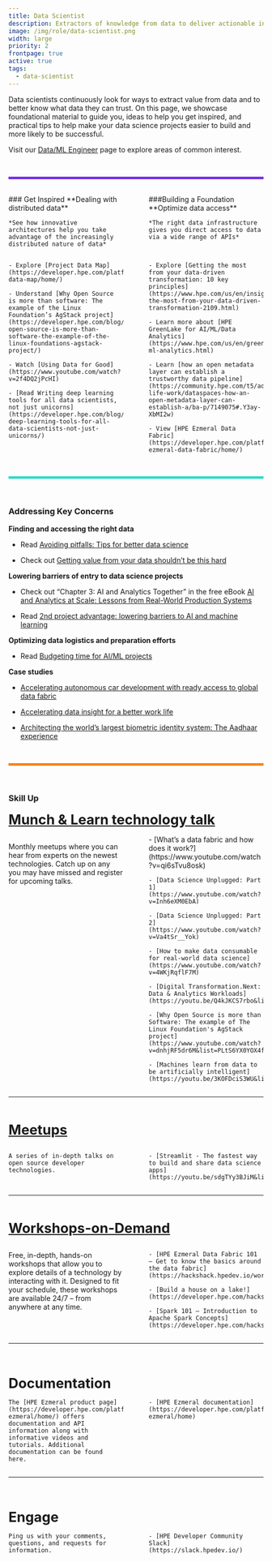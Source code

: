 ```yaml
---
title: Data Scientist
description: Extractors of knowledge from data to deliver actionable insights
image: /img/role/data-scientist.png
width: large
priority: 2
frontpage: true
active: true
tags:
  - data-scientist
---
```


<style>
.row {
  display: grid;
	grid-template-columns: 1fr 1fr;
  column-gap: 50px;
}
</style>

Data scientists continuously look for ways to extract value from data and to better know what data they can trust. On this page, we showcase foundational material to guide you, ideas to help you get inspired, and practical tips to help make your data science projects easier to build and more likely to be successful.

Visit our [Data/ML Engineer](https://developer.hpe.com/role/data-ml-engineer/home/) page to explore areas of common interest.

<br>
<hr style="background: #7630EA; height: 5px; border: none">
<br>

<div class="row">
  <div class="column">
    ### Get Inspired
    **Dealing with distributed data**
    
    *See how innovative architectures help you take advantage of the increasingly distributed nature of data*

  </div>
  <div class="column">
    ###Building a Foundation
    **Optimize data access**
    
    *The right data infrastructure gives you direct access to data via a wide range of APIs*

  </div>
</div>
<div class="row">
  <div class="column">

    - Explore [Project Data Map](https://developer.hpe.com/platform/project-data-map/home/)

    - Understand [Why Open Source is more than software: The example of the Linux Foundation’s AgStack project](https://developer.hpe.com/blog/why-open-source-is-more-than-software-the-example-of-the-linux-foundations-agstack-project/)

    - Watch [Using Data for Good](https://www.youtube.com/watch?v=2f4DQ2jPcHI)

    - [Read Writing deep learning tools for all data scientists, not just unicorns](https://developer.hpe.com/blog/writing-deep-learning-tools-for-all-data-scientists-not-just-unicorns/)

  </div>
   <div class="column">

    - Explore [Getting the most from your data-driven transformation: 10 key principles](https://www.hpe.com/us/en/insights/articles/getting-the-most-from-your-data-driven-transformation-2109.html)

    - Learn more about [HPE GreenLake for AI/ML/Data Analytics](https://www.hpe.com/us/en/greenlake/ai-ml-analytics.html)

    - Learn [how an open metadata layer can establish a trustworthy data pipeline](https://community.hpe.com/t5/advancing-life-work/dataspaces-how-an-open-metadata-layer-can-establish-a/ba-p/7149075#.Y3ay-XbMI2w)

    - View [HPE Ezmeral Data Fabric](https://developer.hpe.com/platform/hpe-ezmeral-data-fabric/home/)

  </div>
</div>
 

<br>
<hr style="background: #33DAC8; height: 5px; border: none">
<br>

### Addressing Key Concerns

**Finding and accessing the right data**

- Read [Avoiding pitfalls: Tips for better data science](https://community.hpe.com/t5/HPE-Ezmeral-Uncut/Avoiding-pitfalls-Tips-for-better-data-science/ba-p/7144228)

- Check out [Getting value from your data shouldn’t be this hard](https://www.hpe.com/us/en/insights/articles/getting-value-from-your-data-shouldn-t-be-this-hard-2106.html)

**Lowering barriers of entry to data science projects**

- Check out “Chapter 3: AI and Analytics Together” in the free eBook [AI and Analytics at Scale: Lessons from Real-World Production Systems](https://www.hpe.com/us/en/resources/software/ai-and-analytics-systems.html)

- Read [2nd project advantage: lowering barriers to AI and machine learning](https://community.hpe.com/t5/HPE-Ezmeral-Uncut/Second-project-advantage-Lowering-barriers-to-AI-and-machine/ba-p/7154034#.YZYX2elKhE4)

**Optimizing data logistics and preparation efforts**

- Read [Budgeting time for AI/ML projects](https://community.hpe.com/t5/HPE-Ezmeral-Uncut/Budgeting-time-for-AI-ML-projects/ba-p/7090807#.YZYZVelKhE4)
 

**Case studies**

- [Accelerating autonomous car development with ready access to global data fabric](https://www.hpe.com/psnow/doc/a50003176enw?jumpid=in_lit-psnow-red)

- [Accelerating data insight for a better work life](https://www.hpe.com/psnow/doc/a50003827enw)

- [Architecting the world’s largest biometric identity system: The Aadhaar experience](https://developer.hpe.com/blog/architecting-the-worlds-largest-biometric-identity-system-the-aadhaar-ex/)

<br>
<hr style="background: #FF8300; height: 5px; border: none">
<br>

### Skill Up

<a href="https://developer.hpe.com/campaign/munch-and-learn/" style="font-weight: 700; font-size: 27px">Munch & Learn technology talk</a>

<div class="row">
  <div class="column">

   Monthly meetups where you can hear from experts on the newest technologies. Catch up on any you may have missed and register for upcoming talks.

  </div>
  <div class="column">
    - [What’s a data fabric and how does it work?](https://www.youtube.com/watch?v=qi6sTvu8osk)

    - [Data Science Unplugged: Part 1](https://www.youtube.com/watch?v=Inh6eXM0EbA)

    - [Data Science Unplugged: Part 2](https://www.youtube.com/watch?v=Va4tSr__Yok)

    - [How to make data consumable for real-world data science](https://www.youtube.com/watch?v=4WKjRqflF7M)

    - [Digital Transformation.Next: Data & Analytics Workloads](https://youtu.be/Q4kJKCS7rbo&list=PLtS6YX0YOX4f5TyRI7jUdjm7D9H4laNlF)

    - [Why Open Source is more than Software: The example of The Linux Foundation's AgStack project](https://www.youtube.com/watch?v=dnhjRF5dr6M&list=PLtS6YX0YOX4f5TyRI7jUdjm7D9H4laNlF&index=1)

    - [Machines learn from data to be artificially intelligent](https://youtu.be/3KOFDciS3WU&list=PLtS6YX0YOX4f5TyRI7jUdjm7D9H4laNlF&index=1)

  </div>
</div>

---

<br><br>
<a href="https://hackshack.hpedev.io/workshops" style="font-weight: 700; font-size: 27px">Meetups</a>

<div class="row">
  <div class="column">

    A series of in-depth talks on open source developer technologies.

  </div>
  <div class="column">

    - [Streamlit - The fastest way to build and share data science apps](https://youtu.be/sdgTYy3BJiM&list=PLtS6YX0YOX4f5TyRI7jUdjm7D9H4laNlF)

 
  </div>
</div>

---

<br><br>
<a href="https://hackshack.hpedev.io/workshops" style="font-weight: 700; font-size: 27px">Workshops-on-Demand</a>

<div class="row">
  <div class="column">

   Free, in-depth, hands-on workshops that allow you to explore details of a technology by interacting with it. Designed to fit your schedule, these workshops are available 24/7 – from anywhere at any time.

  </div>
  <div class="column">

    - [HPE Ezmeral Data Fabric 101 – Get to know the basics around the data fabric](https://hackshack.hpedev.io/workshop/26)
   
    - [Build a house on a lake!](https://developer.hpe.com/hackshack/replays/40)
   
    - [Spark 101 – Introduction to Apache Spark Concepts](https://developer.hpe.com/hackshack/workshop/34)
  </div>
</div>

---

<br><br>

<div style="font-weight: 700; font-size: 27px">Documentation</div>

<div class="row">
  <div class="column">

    The [HPE Ezmeral product page](https://developer.hpe.com/platform/hpe-ezmeral/home/) offers documentation and API information along with informative videos and tutorials. Additional documentation can be found here.

  </div>
  <div class="column">

    - [HPE Ezmeral documentation](https://developer.hpe.com/platform/hpe-ezmeral/home)

 
  </div>
</div>

---

<br><br>

<div style="font-weight: 700; font-size: 27px">Engage</div>

<div class="row">
  <div class="column">

    Ping us with your comments, questions, and requests for information.

  </div>
  <div class="column">

    - [HPE Developer Community Slack](https://slack.hpedev.io/)
 
  </div>  
</div>
